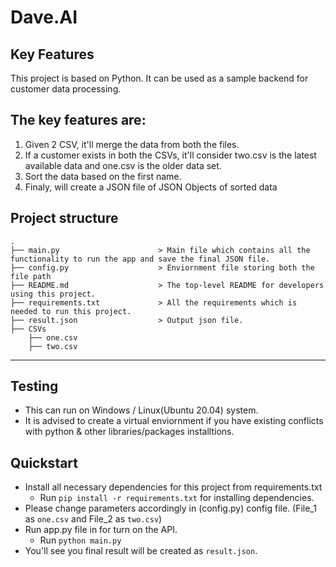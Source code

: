 # Dave.AI 

## Key Features 
This project is based on Python. It can be used as a sample backend for customer data processing.


## The key features are:
1) Given 2 CSV, it'll merge the data from both the files.
2) If a customer exists in both the CSVs, it'll consider two.csv is the latest available data and one.csv is the older data set.  
3) Sort the data based on the first name.
4) Finaly, will create a JSON file of JSON Objects of sorted data


Project structure
------------

    .
    ├── main.py                      > Main file which contains all the functionality to run the app and save the final JSON file.
    ├── config.py                    > Enviornment file storing both the file path
    ├── README.md                    > The top-level README for developers using this project.
    ├── requirements.txt             > All the requirements which is needed to run this project.
    ├── result.json                  > Output json file.
    ├── CSVs
        ├── one.csv 
        ├── two.csv 
        


--------
## Testing

  - This can run on Windows / Linux(Ubuntu 20.04) system.
  - It is advised to create a virtual enviornment if you have existing conflicts with python & other libraries/packages installtions.

## Quickstart
  - Install all necessary dependencies for this project from requirements.txt
    - Run `pip install -r requirements.txt` for installing dependencies. 
  - Please change parameters accordingly in (config.py) config file. (File_1 as `one.csv` and File_2 as `two.csv`)
  - Run app.py file in for turn on the API.
    - Run `python main.py`
  - You'll see you final result will be created as `result.json`.
